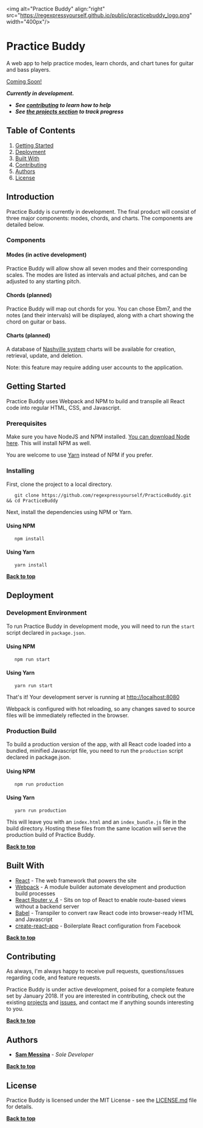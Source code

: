 <img alt="Practice Buddy" align:"right" src="https://regexpressyourself.github.io/public/practicebuddy_logo.png" width="400px"/>

# Practice Buddy

A web app to help practice modes, learn chords, and chart tunes for guitar and bass players.

[Coming Soon!](https://smessina.com/practicebuddy)

**_Currently in development._**
* **_See [contributing](#contributing) to learn how to help_**
* **_See [the projects section](https://github.com/regexpressyourself/PracticeBuddy/projects) to track progress_**

## Table of Contents

1. [Getting Started](#getting-started)
2. [Deployment](#deployment)
2. [Built With](#built-with)
3. [Contributing](#contributing)
3. [Authors](#authors)
3. [License](#license)


## Introduction

Practice Buddy is currently in development. The final product will consist of three major components: modes, chords, and charts. The components are detailed below.

### Components

#### Modes (in active development)

Practice Buddy will allow show all seven modes and their corresponding scales. The modes are listed as intervals and actual pitches, and can be adjusted to any starting pitch.

#### Chords (planned)

Practice Buddy will map out chords for you. You can chose Ebm7, and the notes (and their intervals) will be displayed, along with a chart showing the chord on guitar or bass.

#### Charts (planned)

A database of [Nashville system](https://en.wikipedia.org/wiki/Nashville_number_system) charts will be available for creation, retrieval, update, and deletion.

Note: this feature may require adding user accounts to the application.


## Getting Started

Practice Buddy uses Webpack and NPM to build and transpile all React code into regular HTML, CSS, and Javascript.

### Prerequisites

Make sure you have NodeJS and NPM installed. [You can download Node here](https://nodejs.org/en/download/). This will install NPM as well.

You are welcome to use [Yarn](https://yarnpkg.com/en/) instead of NPM if you prefer.

### Installing

First, clone the project to a local directory.

```
   git clone https://github.com/regexpressyourself/PracticeBuddy.git && cd PracticeBuddy
```

Next, install the dependencies using NPM or Yarn.

#### Using NPM

```
   npm install
```

#### Using Yarn

```
   yarn install
```

**[Back to top](#table-of-contents)**

## Deployment

### Development Environment

To run Practice Buddy in development mode, you will need to run the `start` script declared in `package.json`.

#### Using NPM

```
   npm run start
```

#### Using Yarn

```
   yarn run start
```

   That's it! Your development server is running at [http://localhost:8080](http://localhost:8080)
   
   Webpack is configured with hot reloading, so any changes saved to source files will be immediately reflected in the browser.

### Production Build

To build a production version of the app, with all React code loaded into a bundled, minified Javascript file, you need to run the `production` script declared in package.json.

#### Using NPM

```
   npm run production
```

#### Using Yarn

```
   yarn run production
```

   This will leave you with an `index.html` and an `index_bundle.js` file in the build directory. Hosting these files from the same location will serve the production build of Practice Buddy.

**[Back to top](#table-of-contents)**

## Built With

* [React](https://facebook.github.io/react/) - The web framework that powers the site
* [Webpack](https://webpack.github.io/) - A module builder automate development and production build processes
* [React Router v. 4](https://reacttraining.com/react-router/) - Sits on top of React to enable route-based views without a backend server
* [Babel](https://babeljs.io/) - Transpiler to convert raw React code into browser-ready HTML and Javascript
* [create-react-app](https://github.com/facebookincubator/create-react-app) - Boilerplate React configuration from Facebook

**[Back to top](#table-of-contents)**

## Contributing

As always, I'm always happy to receive pull requests, questions/issues regarding code, and feature requests. 

Practice Buddy is under active development, poised for a complete feature set by January 2018. If you are interested in contributing, check out the existing [projects](https://github.com/regexpressyourself/PracticeBuddy/projects) and [issues](https://github.com/regexpressyourself/PracticeBuddy/issues), and contact me if anything sounds interesting to you.

**[Back to top](#table-of-contents)**

## Authors

* **[Sam Messina](https://www.github.com/regexpressyourself)** - *Sole Developer* 

**[Back to top](#table-of-contents)**

## License

Practice Buddy is licensed under the MIT License - see the [LICENSE.md](LICENSE.md) file for details.


**[Back to top](#table-of-contents)**

